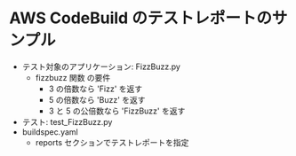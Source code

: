 # AWS CodeBuild のテストレポートのサンプル

- テスト対象のアプリケーション: FizzBuzz.py 
    - fizzbuzz 関数 の要件
        - 3 の倍数なら 'Fizz' を返す
        - 5 の倍数なら 'Buzz' を返す
        - 3 と 5 の公倍数なら 'FizzBuzz' を返す
- テスト: test_FizzBuzz.py
- buildspec.yaml
    - reports セクションでテストレポートを指定
